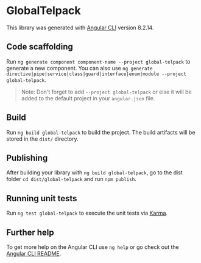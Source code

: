 # GlobalTelpack

This library was generated with [Angular CLI](https://github.com/angular/angular-cli) version 8.2.14.

## Code scaffolding

Run `ng generate component component-name --project global-telpack` to generate a new component. You can also use `ng generate directive|pipe|service|class|guard|interface|enum|module --project global-telpack`.
> Note: Don't forget to add `--project global-telpack` or else it will be added to the default project in your `angular.json` file. 

## Build

Run `ng build global-telpack` to build the project. The build artifacts will be stored in the `dist/` directory.

## Publishing

After building your library with `ng build global-telpack`, go to the dist folder `cd dist/global-telpack` and run `npm publish`.

## Running unit tests

Run `ng test global-telpack` to execute the unit tests via [Karma](https://karma-runner.github.io).

## Further help

To get more help on the Angular CLI use `ng help` or go check out the [Angular CLI README](https://github.com/angular/angular-cli/blob/master/README.md).
